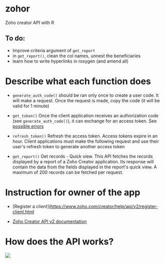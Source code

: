 # zohor
Zoho creator API with R

## To do:

* Improve criteria argument of `get_report`
* in `get_report()`, clean the col names, unnest the beneficiaries
* learn how to write hyperlinks in roxygen (and amend all)

# Describe what each function does

* `generate_auth_code()`  should be ran only once to create a user code. It will make a request. Once the request is made, copy the code (it will be valid for 1 minute)

* `get_token()` Once the client application receives an authorization code (see `generate_auth_code()`), it can exchange for an access token. See [possible errors](https://www.zoho.com/creator/help/api/v2/generate-token.html)

* `refresh_token()` Refresh the access token. Access tokens expire in an hour. Client applications must make the following request and use their user's refresh token to generate another access token

* `get_report()` Get records - Quick view. This API fetches the records displayed by a report of a Zoho Creator application. Its response will contain the data from the fields displayed in the report's quick view. A maximum of 200 records can be fetched per request.


# Instruction for owner of the app

* [Register a client](https://www.zoho.com/creator/help/api/v2/register-client.html

* [Zoho Creator API v2 documentation](https://www.zoho.com/creator/help/api/v2/oauth-overview.html)


# How does the API works?

![](https://www.zohowebstatic.com/sites/default/files/creator/zc_api_oauth.png)
